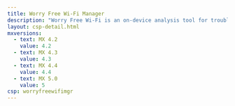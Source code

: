 ```yaml
---
title: Worry Free Wi-Fi Manager
description: "Worry Free Wi-Fi is an on-device analysis tool for troubleshooting and coptomizing Wi-Fi operations on the device."
layout: csp-detail.html
mxversions:
  - text: MX 4.2
    value: 4.2
  - text: MX 4.3
    value: 4.3
  - text: MX 4.4
    value: 4.4
  - text: MX 5.0
    value: 5
csp: worryfreewifimgr
---
```





